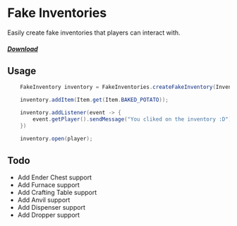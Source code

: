 # Fake Inventories

Easily create fake inventories that players can interact with.

##### [Download](https://github.com/Braayy/FakeInventories/releases)

## Usage

```java
    FakeInventory inventory = FakeInventories.createFakeInventory(InventoryType.CHEST, null, "Testing...");

    inventory.addItem(Item.get(Item.BAKED_POTATO));

    inventory.addListener(event -> {
        event.getPlayer().sendMessage("You cliked on the inventory :D");    
    })

    inventory.open(player);
``` 

## Todo

- Add Ender Chest support
- Add Furnace support
- Add Crafting Table support
- Add Anvil support
- Add Dispenser support
- Add Dropper support